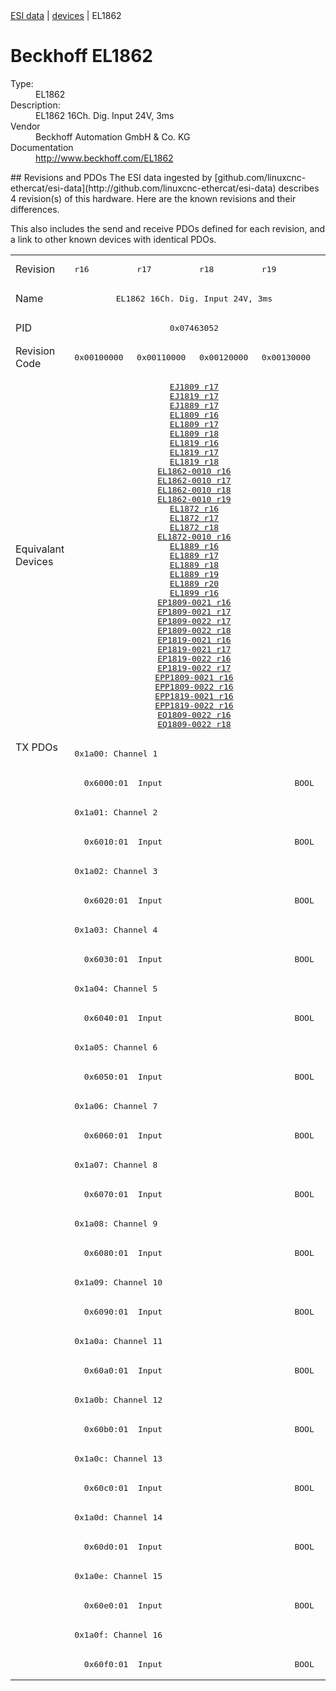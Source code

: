 <div class="nav"><a href="/esi-data">ESI data</a> | <a href="/esi-data/devices">devices</a> | EL1862</div>

#  Beckhoff EL1862

<dl>
  <dt>Type:</dt><dd>EL1862</dd>
  <dt>Description:</dt><dd>EL1862 16Ch. Dig. Input 24V, 3ms</dd>
  <dt>Vendor</dt><dd>Beckhoff Automation GmbH & Co. KG</dd>
  <dt>Documentation</dt><dd><a href="http://www.beckhoff.com/EL1862">http://www.beckhoff.com/EL1862</a></dd>
</dl>
## Revisions and PDOs
The ESI data ingested by [github.com/linuxcnc-ethercat/esi-data](http://github.com/linuxcnc-ethercat/esi-data) describes 4 revision(s) of this hardware.  Here are the known revisions and their differences.

This also includes the send and receive PDOs defined for each revision, and a link to other known devices with identical PDOs.

<table>
<tr >
<td class="first">Revision</td>
<td ><pre>r16</pre></td>
<td ><pre>r17</pre></td>
<td ><pre>r18</pre></td>
<td ><pre>r19</pre></td>
</tr>
<tr >
<td class="first">Name</td>
<td  colspan=4 align="center"><pre>EL1862 16Ch. Dig. Input 24V, 3ms</pre></td>
</tr>
<tr >
<td class="first">PID</td>
<td  colspan=4 align="center"><pre>0x07463052</pre></td>
</tr>
<tr >
<td class="first">Revision Code</td>
<td ><pre>0x00100000</pre></td>
<td ><pre>0x00110000</pre></td>
<td ><pre>0x00120000</pre></td>
<td ><pre>0x00130000</pre></td>
</tr>
<tr >
<td class="first">Equivalant Devices</td>
<td  colspan=4 align="center"><pre><a href="EJ1809">EJ1809 r17</a><br/><a href="EJ1819">EJ1819 r17</a><br/><a href="EJ1889">EJ1889 r17</a><br/><a href="EL1809">EL1809 r16</a><br/><a href="EL1809">EL1809 r17</a><br/><a href="EL1809">EL1809 r18</a><br/><a href="EL1819">EL1819 r16</a><br/><a href="EL1819">EL1819 r17</a><br/><a href="EL1819">EL1819 r18</a><br/><a href="EL1862-0010">EL1862-0010 r16</a><br/><a href="EL1862-0010">EL1862-0010 r17</a><br/><a href="EL1862-0010">EL1862-0010 r18</a><br/><a href="EL1862-0010">EL1862-0010 r19</a><br/><a href="EL1872">EL1872 r16</a><br/><a href="EL1872">EL1872 r17</a><br/><a href="EL1872">EL1872 r18</a><br/><a href="EL1872-0010">EL1872-0010 r16</a><br/><a href="EL1889">EL1889 r16</a><br/><a href="EL1889">EL1889 r17</a><br/><a href="EL1889">EL1889 r18</a><br/><a href="EL1889">EL1889 r19</a><br/><a href="EL1889">EL1889 r20</a><br/><a href="EL1899">EL1899 r16</a><br/><a href="EP1809-0021">EP1809-0021 r16</a><br/><a href="EP1809-0021">EP1809-0021 r17</a><br/><a href="EP1809-0022">EP1809-0022 r17</a><br/><a href="EP1809-0022">EP1809-0022 r18</a><br/><a href="EP1819-0021">EP1819-0021 r16</a><br/><a href="EP1819-0021">EP1819-0021 r17</a><br/><a href="EP1819-0022">EP1819-0022 r16</a><br/><a href="EP1819-0022">EP1819-0022 r17</a><br/><a href="EPP1809-0021">EPP1809-0021 r16</a><br/><a href="EPP1809-0022">EPP1809-0022 r16</a><br/><a href="EPP1819-0021">EPP1819-0021 r16</a><br/><a href="EPP1819-0022">EPP1819-0022 r16</a><br/><a href="EQ1809-0022">EQ1809-0022 r16</a><br/><a href="EQ1809-0022">EQ1809-0022 r18</a></pre></td>
</tr>
<tr class="txpdo pdosection">
<td class="first" rowspan=32 valign=top>TX PDOs</td>
<td colspan=4 align="left"><pre>0x1a00: Channel 1</pre></td>
<td></td>
</tr>
<tr class="txpdo">
<td  colspan=4 align="left"><pre>  0x6000:01  Input                           BOOL</pre></td>
</tr>
<tr class="txpdo pdosection">
<td  colspan=4 align="left"><pre>0x1a01: Channel 2</pre></td>
</tr>
<tr class="txpdo">
<td  colspan=4 align="left"><pre>  0x6010:01  Input                           BOOL</pre></td>
</tr>
<tr class="txpdo pdosection">
<td  colspan=4 align="left"><pre>0x1a02: Channel 3</pre></td>
</tr>
<tr class="txpdo">
<td  colspan=4 align="left"><pre>  0x6020:01  Input                           BOOL</pre></td>
</tr>
<tr class="txpdo pdosection">
<td  colspan=4 align="left"><pre>0x1a03: Channel 4</pre></td>
</tr>
<tr class="txpdo">
<td  colspan=4 align="left"><pre>  0x6030:01  Input                           BOOL</pre></td>
</tr>
<tr class="txpdo pdosection">
<td  colspan=4 align="left"><pre>0x1a04: Channel 5</pre></td>
</tr>
<tr class="txpdo">
<td  colspan=4 align="left"><pre>  0x6040:01  Input                           BOOL</pre></td>
</tr>
<tr class="txpdo pdosection">
<td  colspan=4 align="left"><pre>0x1a05: Channel 6</pre></td>
</tr>
<tr class="txpdo">
<td  colspan=4 align="left"><pre>  0x6050:01  Input                           BOOL</pre></td>
</tr>
<tr class="txpdo pdosection">
<td  colspan=4 align="left"><pre>0x1a06: Channel 7</pre></td>
</tr>
<tr class="txpdo">
<td  colspan=4 align="left"><pre>  0x6060:01  Input                           BOOL</pre></td>
</tr>
<tr class="txpdo pdosection">
<td  colspan=4 align="left"><pre>0x1a07: Channel 8</pre></td>
</tr>
<tr class="txpdo">
<td  colspan=4 align="left"><pre>  0x6070:01  Input                           BOOL</pre></td>
</tr>
<tr class="txpdo pdosection">
<td  colspan=4 align="left"><pre>0x1a08: Channel 9</pre></td>
</tr>
<tr class="txpdo">
<td  colspan=4 align="left"><pre>  0x6080:01  Input                           BOOL</pre></td>
</tr>
<tr class="txpdo pdosection">
<td  colspan=4 align="left"><pre>0x1a09: Channel 10</pre></td>
</tr>
<tr class="txpdo">
<td  colspan=4 align="left"><pre>  0x6090:01  Input                           BOOL</pre></td>
</tr>
<tr class="txpdo pdosection">
<td  colspan=4 align="left"><pre>0x1a0a: Channel 11</pre></td>
</tr>
<tr class="txpdo">
<td  colspan=4 align="left"><pre>  0x60a0:01  Input                           BOOL</pre></td>
</tr>
<tr class="txpdo pdosection">
<td  colspan=4 align="left"><pre>0x1a0b: Channel 12</pre></td>
</tr>
<tr class="txpdo">
<td  colspan=4 align="left"><pre>  0x60b0:01  Input                           BOOL</pre></td>
</tr>
<tr class="txpdo pdosection">
<td  colspan=4 align="left"><pre>0x1a0c: Channel 13</pre></td>
</tr>
<tr class="txpdo">
<td  colspan=4 align="left"><pre>  0x60c0:01  Input                           BOOL</pre></td>
</tr>
<tr class="txpdo pdosection">
<td  colspan=4 align="left"><pre>0x1a0d: Channel 14</pre></td>
</tr>
<tr class="txpdo">
<td  colspan=4 align="left"><pre>  0x60d0:01  Input                           BOOL</pre></td>
</tr>
<tr class="txpdo pdosection">
<td  colspan=4 align="left"><pre>0x1a0e: Channel 15</pre></td>
</tr>
<tr class="txpdo">
<td  colspan=4 align="left"><pre>  0x60e0:01  Input                           BOOL</pre></td>
</tr>
<tr class="txpdo pdosection">
<td  colspan=4 align="left"><pre>0x1a0f: Channel 16</pre></td>
</tr>
<tr class="txpdo">
<td  colspan=4 align="left"><pre>  0x60f0:01  Input                           BOOL</pre></td>
</tr>
</table>
